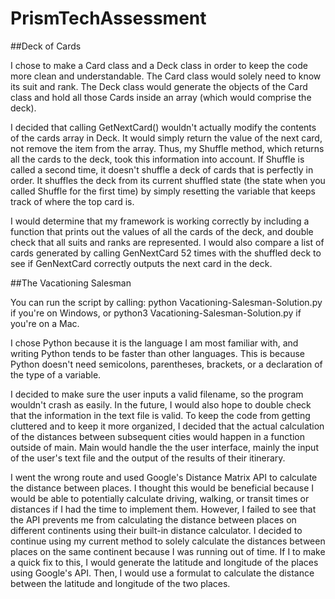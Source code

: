 # PrismTechAssessment
##Deck of Cards

I chose to make a Card class and a Deck class in order to keep the code more clean and understandable. The Card class would solely need to know its suit and rank. The Deck class would generate the objects of the Card class and hold all those Cards inside an array (which would comprise the deck). 

I decided that calling GetNextCard() wouldn't actually modify the contents of the cards array in Deck. It would simply return the value of the next card, not remove the item from the array. Thus, my Shuffle method, which returns all the cards to the deck, took this information into account. If Shuffle is called a second time, it doesn't shuffle a deck of cards that is perfectly in order. It shuffles the deck from its current shuffled state (the state when you called Shuffle for the first time) by simply resetting the variable that keeps track of where the top card is. 

I would determine that my framework is working correctly by including a function that prints out the values of all the cards of the deck, and double check that all suits and ranks are represented. I would also compare a list of cards generated by calling GenNextCard 52 times with the shuffled deck to see if GenNextCard correctly outputs the next card in the deck.

##The Vacationing Salesman

You can run the script by calling: python Vacationing-Salesman-Solution.py if you're on Windows, or python3 Vacationing-Salesman-Solution.py if you're on a Mac.

I chose Python because it is the language I am most familiar with, and writing Python tends to be faster than other languages. This is because Python doesn't need semicolons, parentheses, brackets, or a declaration of the type of a variable.

I decided to make sure the user inputs a valid filename, so the program wouldn't crash as easily. In the future, I would
also hope to double check that the information in the text file is valid. To keep the code from getting cluttered and to keep it more organized, I decided that the actual calculation of the distances between subsequent cities would happen in a function outside of main. Main would handle the the user interface, mainly the input of the user's text file and the output of the results of their itinerary. 

I went the wrong route and used Google's Distance Matrix API to calculate the distance between places. I thought this would be beneficial because I would be able to potentially calculate driving, walking, or transit times or distances if I had the time to implement them. However, I failed to see that the API prevents me from calculating the distance between places on different continents using their built-in distance calculator. I decided to continue using my current method to solely calculate the distances between places on the same continent because I was running out of time. If I to make a quick fix to this, I would generate the latitude and longitude of the places using Google's API. Then, I would use a formulat to calculate the distance between the latitude and longitude of the two places. 
